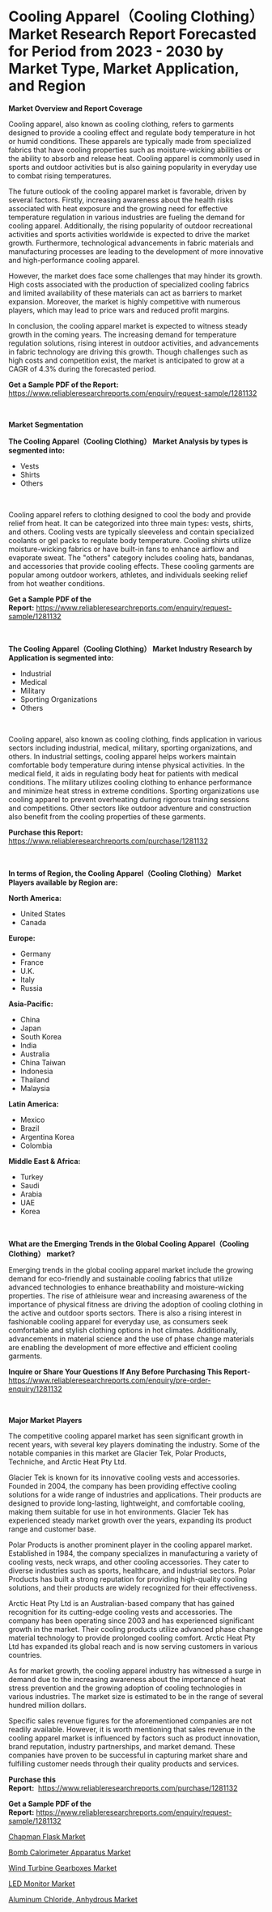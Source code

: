 <p><h1>Cooling Apparel（Cooling Clothing） Market Research Report Forecasted for Period from 2023 -  2030 by Market Type, Market Application, and Region</h1></p><p><strong>Market Overview and Report Coverage</strong></p>
<p><p>Cooling apparel, also known as cooling clothing, refers to garments designed to provide a cooling effect and regulate body temperature in hot or humid conditions. These apparels are typically made from specialized fabrics that have cooling properties such as moisture-wicking abilities or the ability to absorb and release heat. Cooling apparel is commonly used in sports and outdoor activities but is also gaining popularity in everyday use to combat rising temperatures.</p><p>The future outlook of the cooling apparel market is favorable, driven by several factors. Firstly, increasing awareness about the health risks associated with heat exposure and the growing need for effective temperature regulation in various industries are fueling the demand for cooling apparel. Additionally, the rising popularity of outdoor recreational activities and sports activities worldwide is expected to drive the market growth. Furthermore, technological advancements in fabric materials and manufacturing processes are leading to the development of more innovative and high-performance cooling apparel.</p><p>However, the market does face some challenges that may hinder its growth. High costs associated with the production of specialized cooling fabrics and limited availability of these materials can act as barriers to market expansion. Moreover, the market is highly competitive with numerous players, which may lead to price wars and reduced profit margins.</p><p>In conclusion, the cooling apparel market is expected to witness steady growth in the coming years. The increasing demand for temperature regulation solutions, rising interest in outdoor activities, and advancements in fabric technology are driving this growth. Though challenges such as high costs and competition exist, the market is anticipated to grow at a CAGR of 4.3% during the forecasted period.</p></p>
<p><strong>Get a Sample PDF of the Report:</strong> <a href="https://www.reliableresearchreports.com/enquiry/request-sample/1281132">https://www.reliableresearchreports.com/enquiry/request-sample/1281132</a></p>
<p>&nbsp;</p>
<p><strong>Market Segmentation</strong></p>
<p><strong>The Cooling Apparel（Cooling Clothing） Market Analysis by types is segmented into:</strong></p>
<p><ul><li>Vests</li><li>Shirts</li><li>Others</li></ul></p>
<p>&nbsp;</p>
<p><p>Cooling apparel refers to clothing designed to cool the body and provide relief from heat. It can be categorized into three main types: vests, shirts, and others. Cooling vests are typically sleeveless and contain specialized coolants or gel packs to regulate body temperature. Cooling shirts utilize moisture-wicking fabrics or have built-in fans to enhance airflow and evaporate sweat. The "others" category includes cooling hats, bandanas, and accessories that provide cooling effects. These cooling garments are popular among outdoor workers, athletes, and individuals seeking relief from hot weather conditions.</p></p>
<p><strong>Get a Sample PDF of the Report:</strong>&nbsp;<a href="https://www.reliableresearchreports.com/enquiry/request-sample/1281132">https://www.reliableresearchreports.com/enquiry/request-sample/1281132</a></p>
<p>&nbsp;</p>
<p><strong>The Cooling Apparel（Cooling Clothing） Market Industry Research by Application is segmented into:</strong></p>
<p><ul><li>Industrial</li><li>Medical</li><li>Military</li><li>Sporting Organizations</li><li>Others</li></ul></p>
<p>&nbsp;</p>
<p><p>Cooling apparel, also known as cooling clothing, finds application in various sectors including industrial, medical, military, sporting organizations, and others. In industrial settings, cooling apparel helps workers maintain comfortable body temperature during intense physical activities. In the medical field, it aids in regulating body heat for patients with medical conditions. The military utilizes cooling clothing to enhance performance and minimize heat stress in extreme conditions. Sporting organizations use cooling apparel to prevent overheating during rigorous training sessions and competitions. Other sectors like outdoor adventure and construction also benefit from the cooling properties of these garments.</p></p>
<p><strong>Purchase this Report:</strong>&nbsp; <a href="https://www.reliableresearchreports.com/purchase/1281132">https://www.reliableresearchreports.com/purchase/1281132</a></p>
<p>&nbsp;</p>
<p><strong>In terms of Region, the Cooling Apparel（Cooling Clothing） Market Players available by Region are:</strong></p>
<p>
    <p> <strong> North America: </strong>
        <ul>
            <li>United States</li>
            <li>Canada</li>
        </ul>
        </p> 
    <p> <strong> Europe: </strong>
        <ul>
            <li>Germany</li>
            <li>France</li>
            <li>U.K.</li>
            <li>Italy</li>
            <li>Russia</li>
        </ul>
        </p> 
    <p> <strong> Asia-Pacific: </strong>
        <ul>
            <li>China</li>
            <li>Japan</li>
            <li>South Korea</li>
            <li>India</li>
            <li>Australia</li>
            <li>China Taiwan</li>
            <li>Indonesia</li>
            <li>Thailand</li>
            <li>Malaysia</li>
        </ul>
        </p> 
    <p> <strong> Latin America: </strong>
        <ul>
            <li>Mexico</li>
            <li>Brazil</li>
            <li>Argentina Korea</li>
            <li>Colombia</li>
        </ul>
        </p> 
    <p> <strong> Middle East & Africa: </strong>
        <ul>
            <li>Turkey</li>
            <li>Saudi</li>
            <li>Arabia</li>
            <li>UAE</li>
            <li>Korea</li>
        </ul>
    </p>
    </p>
<p>&nbsp;</p>
<p><strong>What are the Emerging Trends in the Global Cooling Apparel（Cooling Clothing） market?</strong></p>
<p><p>Emerging trends in the global cooling apparel market include the growing demand for eco-friendly and sustainable cooling fabrics that utilize advanced technologies to enhance breathability and moisture-wicking properties. The rise of athleisure wear and increasing awareness of the importance of physical fitness are driving the adoption of cooling clothing in the active and outdoor sports sectors. There is also a rising interest in fashionable cooling apparel for everyday use, as consumers seek comfortable and stylish clothing options in hot climates. Additionally, advancements in material science and the use of phase change materials are enabling the development of more effective and efficient cooling garments.</p></p>
<p><strong>Inquire or Share Your Questions If Any Before Purchasing This Report</strong>- <a href="https://www.reliableresearchreports.com/enquiry/pre-order-enquiry/1281132">https://www.reliableresearchreports.com/enquiry/pre-order-enquiry/1281132</a></p>
<p>&nbsp;</p>
<p><strong>Major Market Players</strong></p>
<p><p>The competitive cooling apparel market has seen significant growth in recent years, with several key players dominating the industry. Some of the notable companies in this market are Glacier Tek, Polar Products, Techniche, and Arctic Heat Pty Ltd.</p><p>Glacier Tek is known for its innovative cooling vests and accessories. Founded in 2004, the company has been providing effective cooling solutions for a wide range of industries and applications. Their products are designed to provide long-lasting, lightweight, and comfortable cooling, making them suitable for use in hot environments. Glacier Tek has experienced steady market growth over the years, expanding its product range and customer base.</p><p>Polar Products is another prominent player in the cooling apparel market. Established in 1984, the company specializes in manufacturing a variety of cooling vests, neck wraps, and other cooling accessories. They cater to diverse industries such as sports, healthcare, and industrial sectors. Polar Products has built a strong reputation for providing high-quality cooling solutions, and their products are widely recognized for their effectiveness.</p><p>Arctic Heat Pty Ltd is an Australian-based company that has gained recognition for its cutting-edge cooling vests and accessories. The company has been operating since 2003 and has experienced significant growth in the market. Their cooling products utilize advanced phase change material technology to provide prolonged cooling comfort. Arctic Heat Pty Ltd has expanded its global reach and is now serving customers in various countries.</p><p>As for market growth, the cooling apparel industry has witnessed a surge in demand due to the increasing awareness about the importance of heat stress prevention and the growing adoption of cooling technologies in various industries. The market size is estimated to be in the range of several hundred million dollars.</p><p>Specific sales revenue figures for the aforementioned companies are not readily available. However, it is worth mentioning that sales revenue in the cooling apparel market is influenced by factors such as product innovation, brand reputation, industry partnerships, and market demand. These companies have proven to be successful in capturing market share and fulfilling customer needs through their quality products and services.</p></p>
<p><strong>Purchase this Report:</strong>&nbsp;&nbsp;<a href="https://www.reliableresearchreports.com/purchase/1281132">https://www.reliableresearchreports.com/purchase/1281132</a></p>
<p></p>
<p><strong>Get a Sample PDF of the Report:</strong>&nbsp;<a href="https://www.reliableresearchreports.com/enquiry/request-sample/1281132">https://www.reliableresearchreports.com/enquiry/request-sample/1281132</a></p>
<p><p><a href="https://medium.com/@rfadda741254/chapman-flask-market-size-growth-forecast-2023-2030-e9c8df3c0d8c">Chapman Flask Market</a></p><p><a href="https://medium.com/@sainreportprime/bomb-calorimeter-apparatus-market-size-growth-forecast-2023-2030-4c68f384fd74">Bomb Calorimeter Apparatus Market</a></p><p><a href="https://www.linkedin.com/pulse/wind-turbine-gearboxes-market-insights-players-forecast/">Wind Turbine Gearboxes Market</a></p><p><a href="https://www.linkedin.com/pulse/decoding-led-monitor-market-deep-dive-latest-trends-segmentation/">LED Monitor Market</a></p><p><a href="https://www.linkedin.com/pulse/aluminum-chloride-anhydrous-market-challenges-opportunities/">Aluminum Chloride, Anhydrous Market</a></p></p>